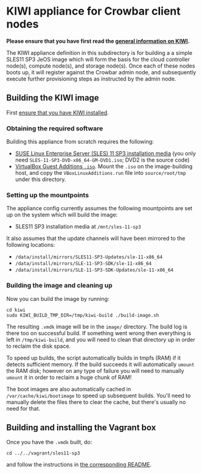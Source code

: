 # KIWI appliance for Crowbar client nodes

**Please ensure that you have first read the
[general information on KIWI](../README.md).**

The KIWI appliance definition in this subdirectory is for building a a
simple SLES11 SP3 JeOS image which will form the basis for the cloud
controller node(s), compute node(s), and storage node(s).  Once each
of these nodes boots up, it will register against the Crowbar admin
node, and subsequently execute further provisioning steps as
instructed by the admin node.

## Building the KIWI image

First [ensure that you have KIWI installed](../README.md).

### Obtaining the required software

Building this appliance from scratch requires the following:

*   [SUSE Linux Enterprise Server (SLES) 11 SP3 installation media](https://download.suse.com/Download?buildid=Q_VbW21BiB4~) (you only need `SLES-11-SP3-DVD-x86_64-GM-DVD1.iso`; DVD2 is the source code)
*   [VirtualBox Guest Additions `.iso`](http://download.virtualbox.org/virtualbox/).  Mount the `.iso` on the image-building host, and copy the `VBoxLinuxAdditions.run` file into `source/root/tmp` under this directory.

### Setting up the mountpoints

The appliance config currently assumes the following mountpoints are
set up on the system which will build the image:

*   SLES11 SP3 installation media at `/mnt/sles-11-sp3`

It also assumes that the update channels will have been mirrored to
the following locations:

*   `/data/install/mirrors/SLES11-SP3-Updates/sle-11-x86_64`
*   `/data/install/mirrors/SLE-11-SP3-SDK/sle-11-x86_64`
*   `/data/install/mirrors/SLE-11-SP3-SDK-Updates/sle-11-x86_64`

### Building the image and cleaning up

Now you can build the image by running:

    cd kiwi
    sudo KIWI_BUILD_TMP_DIR=/tmp/kiwi-build ./build-image.sh

The resulting `.vmdk` image will be in the `image/` directory.  The
build log is there too on successful build.  If something went wrong
then everything is left in `/tmp/kiwi-build`, and you will need to
clean that directory up in order to reclaim the disk space.

To speed up builds, the script automatically builds in tmpfs (RAM) if
it detects sufficient memory.  If the build succeeds it will
automatically `umount` the RAM disk; however on any type of failure
you will need to manually `umount` it in order to reclaim a huge chunk
of RAM!

The boot images are also automatically cached in
`/var/cache/kiwi/bootimage` to speed up subsequent builds. You'll need
to manually delete the files there to clear the cache, but there's
usually no need for that.

## Building and installing the Vagrant box

Once you have the `.vmdk` built, do:

    cd ../../vagrant/sles11-sp3

and follow the instructions in
[the corresponding README](../../vagrant/sles11-sp3/README.md).
